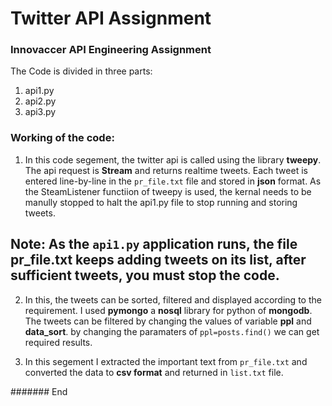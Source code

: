 # Twitter API Assignment
### Innovaccer API Engineering Assignment

The Code is divided in three parts:

1. api1.py
2. api2.py
3. api3.py

### Working of the code:

1. In this code segement, the twitter api is called using the library **tweepy**. The api request is **Stream** and returns realtime tweets. Each tweet is entered line-by-line in the `pr_file.txt` file and stored in **json** format. As the SteamListener functiion of tweepy is used, the kernal needs to be manully stopped to halt the api1.py file to stop running and storing tweets.

## Note: As the `api1.py` application runs, the file pr_file.txt keeps adding tweets on its list, after sufficient tweets, you must stop the code.

2. In this, the tweets can be sorted, filtered and displayed according to the requirement. I used **pymongo** a **nosql** library for python of **mongodb**. The tweets can be filtered by changing the values of variable **ppl** and **data_sort**. by changing the paramaters of `ppl=posts.find()` we can get required results.

3. In this segement I extracted the important text from `pr_file.txt` and converted the data to **csv format** and returned in `list.txt` file. 

####### End
